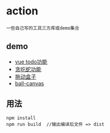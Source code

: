 # action
    一些自己写的工具三方库或demo集合

## demo
- [vue todo功能](https://jxiangji.github.io/action/demo/vue-todo)
- [贪吃蛇功能](https://jxiangji.github.io/action/demo/snake-game)
- [拖动盒子](https://jxiangji.github.io/action/demo/drag-move)
- [ball-canvas](https://jxiangji.github.io/action/demo/ball-canvas)

## 用法
```$xslt
npm install
npm run build  //输出编译后文件 => dist
```




